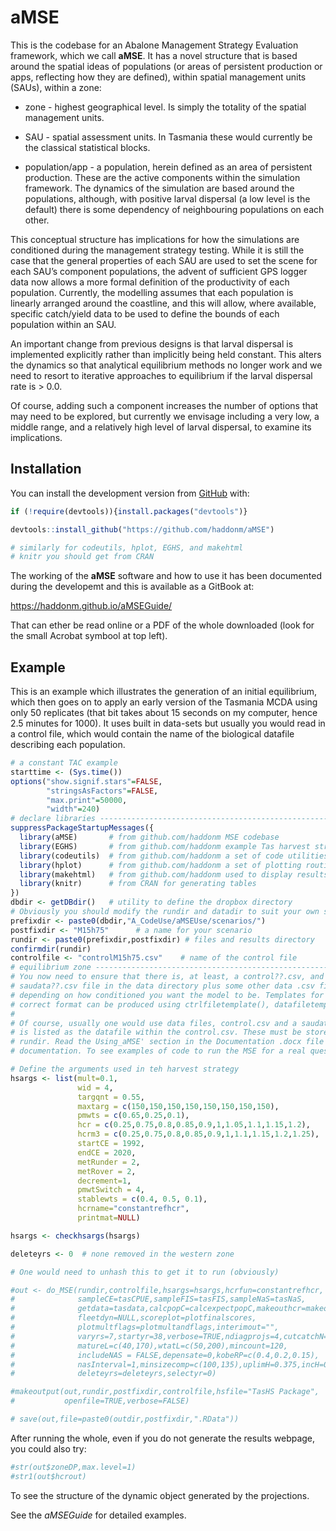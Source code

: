 
<!-- README.md is generated from README.Rmd. Please edit that file -->

# aMSE

<!-- badges: start -->
<!-- badges: end -->

This is the codebase for an Abalone Management Strategy Evaluation
framework, which we call **aMSE**. It has a novel structure that is
based around the spatial ideas of populations (or areas of persistent
production or apps, reflecting how they are defined), within spatial
management units (SAUs), within a zone:

- zone - highest geographical level. Is simply the totality of the
  spatial management units.

- SAU - spatial assessment units. In Tasmania these would currently be
  the classical statistical blocks.

- population/app - a population, herein defined as an area of persistent
  production. These are the active components within the simulation
  framework. The dynamics of the simulation are based around the
  populations, although, with positive larval dispersal (a low level is
  the default) there is some dependency of neighbouring populations on
  each other.

This conceptual structure has implications for how the simulations are
conditioned during the management strategy testing. While it is still
the case that the general properties of each SAU are used to set the
scene for each SAU’s component populations, the advent of sufficient GPS
logger data now allows a more formal definition of the productivity of
each population. Currently, the modelling assumes that each population
is linearly arranged around the coastline, and this will allow, where
available, specific catch/yield data to be used to define the bounds of
each population within an SAU.

An important change from previous designs is that larval dispersal is
implemented explicitly rather than implicitly being held constant. This
alters the dynamics so that analytical equilibrium methods no longer
work and we need to resort to iterative approaches to equilibrium if the
larval dispersal rate is \> 0.0.

Of course, adding such a component increases the number of options that
may need to be explored, but currently we envisage including a very low,
a middle range, and a relatively high level of larval dispersal, to
examine its implications.

## Installation

You can install the development version from
[GitHub](https://github.com/haddonm/aMSE) with:

``` r
if (!require(devtools)){install.packages("devtools")} 

devtools::install_github("https://github.com/haddonm/aMSE")

# similarly for codeutils, hplot, EGHS, and makehtml
# knitr you should get from CRAN
```

The working of the **aMSE** software and how to use it has been
documented during the developemt and this is available as a GitBook at:

<https://haddonm.github.io/aMSEGuide/>

That can ether be read online or a PDF of the whole downloaded (look for
the small Acrobat symbool at top left).

## Example

This is an example which illustrates the generation of an initial
equilibrium, which then goes on to apply an early version of the
Tasmania MCDA using only 50 replicates (that bit takes about 15 seconds
on my computer, hence 2.5 minutes for 1000). It uses built in data-sets
but usually you would read in a control file, which would contain the
name of the biological datafile describing each population.

``` r
# a constant TAC example
starttime <- (Sys.time())
options("show.signif.stars"=FALSE,
        "stringsAsFactors"=FALSE,
        "max.print"=50000,
        "width"=240)
# declare libraries ------------------------------------------------------------
suppressPackageStartupMessages({
  library(aMSE)       # from github.com/haddonm MSE codebase
  library(EGHS)       # from github.com/haddonm example Tas harvest strategy
  library(codeutils)  # from github.com/haddonm a set of code utilities
  library(hplot)      # from github.com/haddonm a set of plotting routines
  library(makehtml)   # from github.com/haddonm used to display results
  library(knitr)      # from CRAN for generating tables
})
dbdir <- getDBdir()   # utility to define the dropbox directory
# Obviously you should modify the rundir and datadir to suit your own setup
prefixdir <- paste0(dbdir,"A_CodeUse/aMSEUse/scenarios/")
postfixdir <- "M15h75"      # a name for your scenario 
rundir <- paste0(prefixdir,postfixdir) # files and results directory
confirmdir(rundir)
controlfile <- "controlM15h75.csv"    # name of the control file
# equilibrium zone -------------------------------------------------------------
# You now need to ensure that there is, at least, a control??.csv, and a 
# saudata??.csv file in the data directory plus some other data .csv files
# depending on how conditioned you want the model to be. Templates for the
# correct format can be produced using ctrlfiletemplate(), datafiletemplate().
# 
# Of course, usually one would use data files, control.csv and a saudata.csv, which
# is listed as the datafile within the control.csv. These must be stored in 
# rundir. Read the Using_aMSE' section in the Documentation .docx file in the 
# documentation. To see examples of code to run the MSE for a real question.

# Define the arguments used in teh harvest strategy
hsargs <- list(mult=0.1,
               wid = 4,
               targqnt = 0.55,
               maxtarg = c(150,150,150,150,150,150,150,150),
               pmwts = c(0.65,0.25,0.1),
               hcr = c(0.25,0.75,0.8,0.85,0.9,1,1.05,1.1,1.15,1.2),
               hcrm3 = c(0.25,0.75,0.8,0.85,0.9,1,1.1,1.15,1.2,1.25),
               startCE = 1992,
               endCE = 2020,
               metRunder = 2,
               metRover = 2,
               decrement=1,
               pmwtSwitch = 4,
               stablewts = c(0.4, 0.5, 0.1),
               hcrname="constantrefhcr",
               printmat=NULL)

hsargs <- checkhsargs(hsargs)

deleteyrs <- 0  # none removed in the western zone

# One would need to unhash this to get it to run (obviously)

#out <- do_MSE(rundir,controlfile,hsargs=hsargs,hcrfun=constantrefhcr,
#              sampleCE=tasCPUE,sampleFIS=tasFIS,sampleNaS=tasNaS,
#              getdata=tasdata,calcpopC=calcexpectpopC,makeouthcr=makeouthcr,
#              fleetdyn=NULL,scoreplot=plotfinalscores,
#              plotmultflags=plotmultandflags,interimout="",
#              varyrs=7,startyr=38,verbose=TRUE,ndiagprojs=4,cutcatchN=56,
#              matureL=c(40,170),wtatL=c(50,200),mincount=120,
#              includeNAS = FALSE,depensate=0,kobeRP=c(0.4,0.2,0.15),
#              nasInterval=1,minsizecomp=c(100,135),uplimH=0.375,incH=0.005,
#              deleteyrs=deleteyrs,selectyr=0)

#makeoutput(out,rundir,postfixdir,controlfile,hsfile="TasHS Package",
#           openfile=TRUE,verbose=FALSE)

# save(out,file=paste0(outdir,postfixdir,".RData"))
```

After running the whole, even if you do not generate the results
webpage, you could also try:

``` r
#str(out$zoneDP,max.level=1)
#str1(out$hcrout)
```

To see the structure of the dynamic object generated by the projections.

See the *aMSEGuide* for detailed examples.
